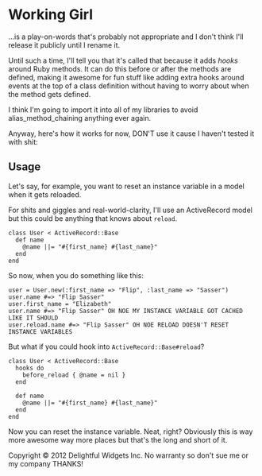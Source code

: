 # Working Girl
...is a play-on-words that's probably not appropriate and I don't think I'll release it publicly until I rename it.

Until such a time, I'll tell you that it's called that because it adds _hooks_ around Ruby methods. It can do this before
or after the methods are defined, making it awesome for fun stuff like adding extra hooks around events at the top of
a class definition without having to worry about when the method gets defined.

I think I'm going to import it into all of my libraries to avoid alias\_method_chaining anything ever again.

Anyway, here's how it works for now, DON'T use it cause I haven't tested it with shit:

## Usage

Let's say, for example, you want to reset an instance variable in a model when it gets reloaded.

For shits and giggles and real-world-clarity, I'll use an ActiveRecord model but this could be
anything that knows about `reload`.

```
class User < ActiveRecord::Base
  def name
    @name ||= "#{first_name} #{last_name}"
  end
end
```

So now, when you do something like this:

```
user = User.new(:first_name => "Flip", :last_name => "Sasser")
user.name #=> "Flip Sasser"
user.first_name = "Elizabeth"
user.name #=> "Flip Sasser" OH NOE MY INSTANCE VARIABLE GOT CACHED LIKE IT SHOULD
user.reload.name #=> "Flip Sasser" OH NOE RELOAD DOESN'T RESET INSTANCE VARIABLES
```

But what if you could hook into `ActiveRecord::Base#reload`?

```
class User < ActiveRecord::Base
  hooks do
    before_reload { @name = nil }
  end

  def name
    @name ||= "#{first_name} #{last_name}"
  end
end
```

Now you can reset the instance variable. Neat, right? Obviously this is way more awesome way more places but that's the long and short of it.

Copyright © 2012 Delightful Widgets Inc. No warranty so don't sue me or my company THANKS!
